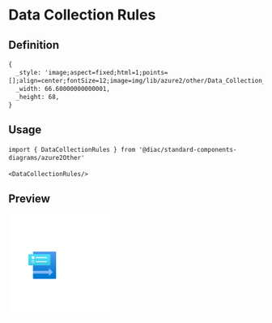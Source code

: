 # Data Collection Rules

## Definition

```
{
  _style: 'image;aspect=fixed;html=1;points=[];align=center;fontSize=12;image=img/lib/azure2/other/Data_Collection_Rules.svg;strokeColor=none;',
  _width: 66.60000000000001,
  _height: 68,
}
```

## Usage

```
import { DataCollectionRules } from '@diac/standard-components-diagrams/azure2Other'

<DataCollectionRules/>
```

## Preview

<img src="./data-collection-rules.png" width="200"/>

